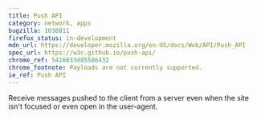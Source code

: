 ```yaml
---
title: Push API
category: network, apps
bugzilla: 1038811
firefox_status: in-development
mdn_url: https://developer.mozilla.org/en-US/docs/Web/API/Push_API
spec_url: https://w3c.github.io/push-api/
chrome_ref: 5416033485586432
chrome_footnote: Payloads are not currently supported.
ie_ref: Push API
---
```


Receive messages pushed to the client from a server even when the site isn't focused or even open in the user-agent.
